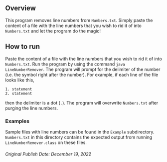 ## Overview
This program removes line numbers from `Numbers.txt`. Simply paste the content of a file with the line numbers that you wish to rid it of into `Numbers.txt` and let the program do the magic!

## How to run
Paste the content of a file with the line numbers that you wish to rid it of into `Numbers.txt`. Run the program by using the command `java LineNumberRemover`. The program will prompt for the delimiter of the number (i.e. the symbol right after the number). For example, if each line of the file looks like this, 
```
1. statement  
2. statement
```
then the delimiter is a dot (`.`). The program will overwrite `Numbers.txt` after purging the line numbers. 

### Examples
Sample files with line numbers can be found in the `Example` subdirectory. `Numbers.txt` in this directory contains the expected output from running `LineNumberRemover.class` on these files. 

###### Original Publish Date: December 19, 2022